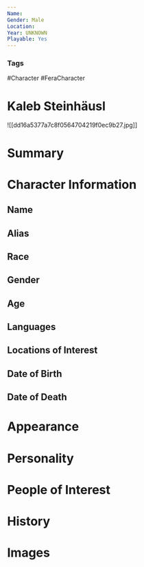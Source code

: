 ```yaml
---
Name: 
Gender: Male
Location: 
Year: UNKNOWN
Playable: Yes
---
```


### Tags
#Character #FeraCharacter 

# Kaleb Steinhäusl

![[dd16a5377a7c8f0564704219f0ec9b27.jpg]]
# Summary


# Character Information

## Name

## Alias

## Race

## Gender

## Age

## Languages

## Locations of Interest

## Date of Birth

## Date of Death

# Appearance

# Personality

# People of Interest

# History

# Images
